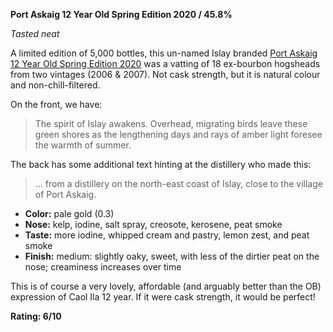 **Port Askaig 12 Year Old Spring Edition 2020 / 45.8%**

*Tasted neat*

A limited edition of 5,000 bottles, this un-named Islay branded [Port Askaig 12 Year Old Spring Edition 2020](https://www.whiskybase.com/whiskies/whisky/158096/port-askaig-12-year-old-eld) was a vatting of 18 ex-bourbon hogsheads from two vintages (2006 & 2007).  Not cask strength, but it is natural colour and non-chill-filtered.

On the front, we have:

> The spirit of Islay awakens. Overhead, migrating birds leave these green shores as the lengthening days and rays of amber light foresee the warmth of summer.

The back has some additional text hinting at the distillery who made this:

> ... from a distillery on the north-east coast of Islay, close to the village of Port Askaig.

* **Color:** pale gold (0.3)
* **Nose:** kelp, iodine, salt spray, creosote, kerosene, peat smoke
* **Taste:** more iodine, whipped cream and pastry, lemon zest, and peat smoke
* **Finish:** medium: slightly oaky, sweet, with less of the dirtier peat on the nose; creaminess increases over time

This is of course a very lovely, affordable (and arguably better than the OB) expression of Caol Ila 12 year.  If it were cask strength, it would be perfect!

**Rating: 6/10**